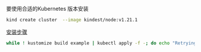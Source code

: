 要使用合适的Kubernetes 版本安装

```bash
kind create cluster  --image kindest/node:v1.21.1
```

[安装步骤](https://github.com/kubeflow/manifests#installation)

```bash
while ! kustomize build example | kubectl apply -f -; do echo "Retrying to apply resources"; sleep 10; done
```

